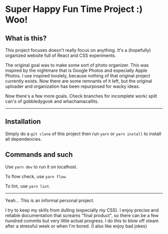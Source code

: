 # Super Happy Fun Time Project :) Woo!

<h2> What is this? </h2>

This project focuses doesn't really focus on anything. It's a (hopefully) organized website full of React and CSS experiments.

The original goal was to make some sort of photo organizer. This was inspired by the nightmare that is Google Photos and especially Apple Photos. I use inspired looslely, because nothing of that original project currently exists. Now there are some remnants of it left, but the original uploader and organization has been repurposed for wacky ideas.

Now there's a few more goals. Check branches for incomplete work/ spilt can's of gobbledygook and whachamacallits.
<hr>

<h2> Installation </h2>

Simply do a `git clone` of this project then run `yarn` or `yarn install` to install all dependencies.

<h2> Commands and such </h2>

Use `yarn dev` to run it on localhost.

To flow check, use `yarn flow`.

To lint, use `yarn lint`.


<hr>
Yeah... This is an informal personal project.

I try to keep my skills from dulling (especially my CSS). I enjoy precise and reliable documentation that screams "final product", so there can be a few hundred commits but very little actual progress. I do this to blow off steam after a stressful week or when I'm bored. (I also like enjoy bad jokes)
